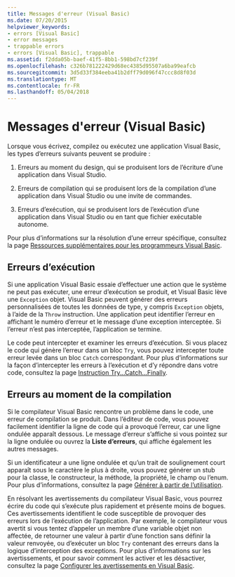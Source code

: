 ```yaml
---
title: Messages d'erreur (Visual Basic)
ms.date: 07/20/2015
helpviewer_keywords:
- errors [Visual Basic]
- error messages
- trappable errors
- errors [Visual Basic], trappable
ms.assetid: f2dda05b-baef-41f5-8bb1-598bd7cf239f
ms.openlocfilehash: c326b781222429d68ec4385d95507a6ba99eafcb
ms.sourcegitcommit: 3d5d33f384eeba41b2dff79d096f47ccc8d8f03d
ms.translationtype: MT
ms.contentlocale: fr-FR
ms.lasthandoff: 05/04/2018
---
```

# <a name="error-messages-visual-basic"></a>Messages d'erreur (Visual Basic)
Lorsque vous écrivez, compilez ou exécutez une application Visual Basic, les types d’erreurs suivants peuvent se produire :  
  
1.  Erreurs au moment du design, qui se produisent lors de l’écriture d’une application dans Visual Studio.  
  
2.  Erreurs de compilation qui se produisent lors de la compilation d’une application dans Visual Studio ou une invite de commandes.  
  
3.  Erreurs d’exécution, qui se produisent lors de l’exécution d’une application dans Visual Studio ou en tant que fichier exécutable autonome.  
  
 Pour plus d’informations sur la résolution d’une erreur spécifique, consultez la page [Ressources supplémentaires pour les programmeurs Visual Basic](../../../visual-basic/getting-started/additional-resources.md).  
  
## <a name="run-time-errors"></a>Erreurs d’exécution  
 Si une application Visual Basic essaie d’effectuer une action que le système ne peut pas exécuter, une erreur d’exécution se produit, et Visual Basic lève une `Exception` objet. Visual Basic peuvent générer des erreurs personnalisées de toutes les données de type, y compris `Exception` objets, à l’aide de la `Throw` instruction. Une application peut identifier l’erreur en affichant le numéro d’erreur et le message d’une exception interceptée. Si l’erreur n’est pas interceptée, l’application se termine.  
  
 Le code peut intercepter et examiner les erreurs d’exécution. Si vous placez le code qui génère l’erreur dans un bloc `Try`, vous pouvez intercepter toute erreur levée dans un bloc `Catch` correspondant. Pour plus d’informations sur la façon d’intercepter les erreurs à l’exécution et d’y répondre dans votre code, consultez la page [Instruction Try...Catch...Finally](../../../visual-basic/language-reference/statements/try-catch-finally-statement.md).  
  
## <a name="compile-time-errors"></a>Erreurs au moment de la compilation  
 Si le compilateur Visual Basic rencontre un problème dans le code, une erreur de compilation se produit. Dans l’éditeur de code, vous pouvez facilement identifier la ligne de code qui a provoqué l’erreur, car une ligne ondulée apparaît dessous. Le message d’erreur s’affiche si vous pointez sur la ligne ondulée ou ouvrez la **Liste d’erreurs**, qui affiche également les autres messages.  
  
 Si un identificateur a une ligne ondulée et qu’un trait de soulignement court apparaît sous le caractère le plus à droite, vous pouvez générer un stub pour la classe, le constructeur, la méthode, la propriété, le champ ou l’enum. Pour plus d’informations, consultez la page [Générer à partir de l’utilisation](/visualstudio/ide/visual-csharp-intellisense#generate-from-usage).
  
 En résolvant les avertissements du compilateur Visual Basic, vous pourrez écrire du code qui s’exécute plus rapidement et présente moins de bogues. Ces avertissements identifient le code susceptible de provoquer des erreurs lors de l’exécution de l’application. Par exemple, le compilateur vous avertit si vous tentez d’appeler un membre d’une variable objet non affectée, de retourner une valeur à partir d’une fonction sans définir la valeur renvoyée, ou d’exécuter un bloc `Try` contenant des erreurs dans la logique d’interception des exceptions. Pour plus d’informations sur les avertissements, et pour savoir comment les activer et les désactiver, consultez la page [Configurer les avertissements en Visual Basic](/visualstudio/ide/configuring-warnings-in-visual-basic).
